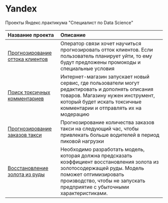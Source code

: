 # Yandex
Проекты Яндекс.практикума "Специалист по Data Science"

| Название проекта | Описание |
| :--------------- | :-------- |
| [Прогнозирование оттока клиентов](https://github.com/Molodchinina/Customers_leave) | Оператор связи хочет научиться прогнозировать отток клиентов. Если пользователь планирует уйти, то ему будут предложены промокоды и специальные условия|
| [Поиск токсичных комментариев](https://github.com/Molodchinina/Toxic_comments) | Интернет-магазин запускает новый сервис, где пользователи могут редактировать и дополнять описания товаров. Магазину нужен инструмент, который будет искать токсичные комментарии и отправлять их на модерацию |
| [Прогнозирование заказов такси](https://github.com/Molodchinina/Forecast_of_taxi_orders) | Прогнозирование количества заказов такси на следующий час, чтобы привлекать больше водителей в период пиковой нагрузки |
| [Восстановление золота из руды]() | Необходимо разработать модель, которая должна предсказать коэффициент восстановления золота из золотосодержащей руды. Модель поможет оптимизировать производство, чтобы не запускать предприятие с убыточными характеристиками. |
